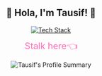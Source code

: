 <h2 align="center">🌟 Hola, I'm Tausif! 🚀</h2>

<p align="center">
 <a href="https://skillicons.dev">
  <img src="https://skillicons.dev/icons?i=js,nodejs,express,mongo,py,ts,nextjs,react,prisma,tailwind,mysql" alt="Tech Stack" />
 </a>
</p>

<p align="center">
 <a href="https://tausifsodyssey.vercel.app/" style="font-size: 20px; color: #ff69b4; text-decoration: none;">Stalk here👈</a>
</p>

<p align="center">
 <img src="https://github-profile-summary-cards.vercel.app/api/cards/profile-details?username=tausif-fardin&theme=radical" alt="Tausif's Profile Summary" />
</p>
